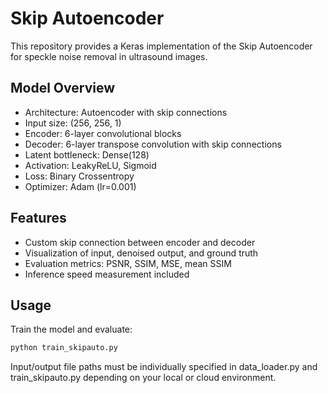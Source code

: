 # Skip Autoencoder

This repository provides a Keras implementation of the Skip Autoencoder for speckle noise removal in ultrasound images.

## Model Overview

- Architecture: Autoencoder with skip connections
- Input size: (256, 256, 1)
- Encoder: 6-layer convolutional blocks
- Decoder: 6-layer transpose convolution with skip connections
- Latent bottleneck: Dense(128)
- Activation: LeakyReLU, Sigmoid
- Loss: Binary Crossentropy
- Optimizer: Adam (lr=0.001)

## Features

- Custom skip connection between encoder and decoder
- Visualization of input, denoised output, and ground truth
- Evaluation metrics: PSNR, SSIM, MSE, mean SSIM
- Inference speed measurement included



## Usage

Train the model and evaluate:

```bash
python train_skipauto.py
```
Input/output file paths must be individually specified in data_loader.py and train_skipauto.py depending on your local or cloud environment.
